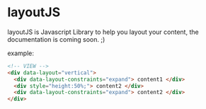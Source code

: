 layoutJS
========

layoutJS is Javascript Library to help you layout your content,
the documentation is coming soon. ;)

example:
```html
<!-- VIEW -->
<div data-layout="vertical">
  <div data-layout-constraints="expand"> content1 </div>
  <div style="height:50%;"> content2 </div>
  <div data-layout-constraints="expand"> content2 </div>
</div>
```
